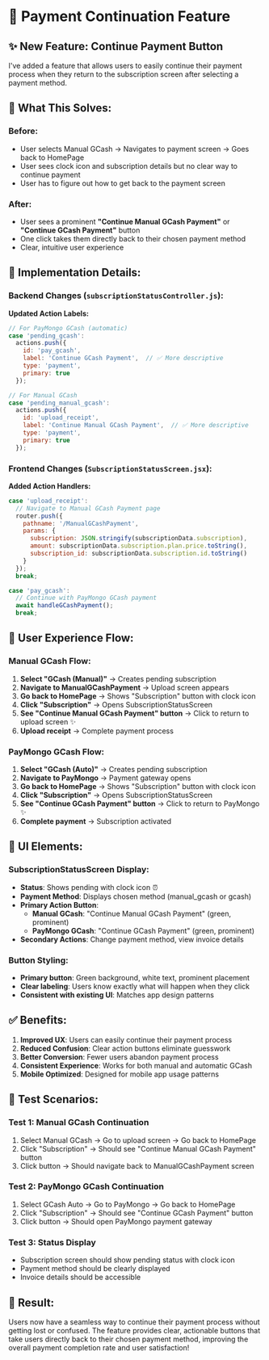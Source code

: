 # 🔄 Payment Continuation Feature

## ✨ **New Feature: Continue Payment Button**

I've added a feature that allows users to easily continue their payment process when they return to the subscription screen after selecting a payment method.

## 🎯 **What This Solves:**

### **Before:**
- User selects Manual GCash → Navigates to payment screen → Goes back to HomePage
- User sees clock icon and subscription details but no clear way to continue payment
- User has to figure out how to get back to the payment screen

### **After:**
- User sees a prominent **"Continue Manual GCash Payment"** or **"Continue GCash Payment"** button
- One click takes them directly back to their chosen payment method
- Clear, intuitive user experience

## 🔧 **Implementation Details:**

### **Backend Changes (`subscriptionStatusController.js`):**

**Updated Action Labels:**
```javascript
// For PayMongo GCash (automatic)
case 'pending_gcash':
  actions.push({
    id: 'pay_gcash', 
    label: 'Continue GCash Payment',  // ✅ More descriptive
    type: 'payment', 
    primary: true 
  });

// For Manual GCash  
case 'pending_manual_gcash':
  actions.push({
    id: 'upload_receipt', 
    label: 'Continue Manual GCash Payment',  // ✅ More descriptive
    type: 'payment', 
    primary: true 
  });
```

### **Frontend Changes (`SubscriptionStatusScreen.jsx`):**

**Added Action Handlers:**
```javascript
case 'upload_receipt':
  // Navigate to Manual GCash Payment page
  router.push({
    pathname: '/ManualGCashPayment',
    params: {
      subscription: JSON.stringify(subscriptionData.subscription),
      amount: subscriptionData.subscription.plan.price.toString(),
      subscription_id: subscriptionData.subscription.id.toString()
    }
  });
  break;

case 'pay_gcash':
  // Continue with PayMongo GCash payment
  await handleGCashPayment();
  break;
```

## 📱 **User Experience Flow:**

### **Manual GCash Flow:**
1. **Select "GCash (Manual)"** → Creates pending subscription
2. **Navigate to ManualGCashPayment** → Upload screen appears
3. **Go back to HomePage** → Shows "Subscription" button with clock icon
4. **Click "Subscription"** → Opens SubscriptionStatusScreen
5. **See "Continue Manual GCash Payment" button** → Click to return to upload screen ✨
6. **Upload receipt** → Complete payment process

### **PayMongo GCash Flow:**
1. **Select "GCash (Auto)"** → Creates pending subscription  
2. **Navigate to PayMongo** → Payment gateway opens
3. **Go back to HomePage** → Shows "Subscription" button with clock icon
4. **Click "Subscription"** → Opens SubscriptionStatusScreen
5. **See "Continue GCash Payment" button** → Click to return to PayMongo ✨
6. **Complete payment** → Subscription activated

## 🎨 **UI Elements:**

### **SubscriptionStatusScreen Display:**
- **Status**: Shows pending with clock icon ⏰
- **Payment Method**: Displays chosen method (manual_gcash or gcash)
- **Primary Action Button**: 
  - **Manual GCash**: "Continue Manual GCash Payment" (green, prominent)
  - **PayMongo GCash**: "Continue GCash Payment" (green, prominent)
- **Secondary Actions**: Change payment method, view invoice details

### **Button Styling:**
- **Primary button**: Green background, white text, prominent placement
- **Clear labeling**: Users know exactly what will happen when they click
- **Consistent with existing UI**: Matches app design patterns

## ✅ **Benefits:**

1. **Improved UX**: Users can easily continue their payment process
2. **Reduced Confusion**: Clear action buttons eliminate guesswork  
3. **Better Conversion**: Fewer users abandon payment process
4. **Consistent Experience**: Works for both manual and automatic GCash
5. **Mobile Optimized**: Designed for mobile app usage patterns

## 🧪 **Test Scenarios:**

### **Test 1: Manual GCash Continuation**
1. Select Manual GCash → Go to upload screen → Go back to HomePage
2. Click "Subscription" → Should see "Continue Manual GCash Payment" button
3. Click button → Should navigate back to ManualGCashPayment screen

### **Test 2: PayMongo GCash Continuation**  
1. Select GCash Auto → Go to PayMongo → Go back to HomePage
2. Click "Subscription" → Should see "Continue GCash Payment" button
3. Click button → Should open PayMongo payment gateway

### **Test 3: Status Display**
- Subscription screen should show pending status with clock icon
- Payment method should be clearly displayed
- Invoice details should be accessible

## 🎉 **Result:**

Users now have a seamless way to continue their payment process without getting lost or confused. The feature provides clear, actionable buttons that take users directly back to their chosen payment method, improving the overall payment completion rate and user satisfaction!
